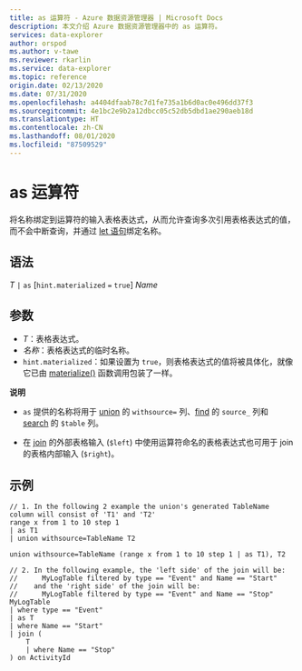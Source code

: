 ```yaml
---
title: as 运算符 - Azure 数据资源管理器 | Microsoft Docs
description: 本文介绍 Azure 数据资源管理器中的 as 运算符。
services: data-explorer
author: orspod
ms.author: v-tawe
ms.reviewer: rkarlin
ms.service: data-explorer
ms.topic: reference
origin.date: 02/13/2020
ms.date: 07/31/2020
ms.openlocfilehash: a4404dfaab78c7d1fe735a1b6d0ac0e496dd37f3
ms.sourcegitcommit: 4e1bc2e9b2a12dbcc05c52db5dbd1ae290aeb18d
ms.translationtype: HT
ms.contentlocale: zh-CN
ms.lasthandoff: 08/01/2020
ms.locfileid: "87509529"
---
```

# <a name="as-operator"></a>as 运算符

将名称绑定到运算符的输入表格表达式，从而允许查询多次引用表格表达式的值，而不会中断查询，并通过 [let 语句](letstatement.md)绑定名称。

## <a name="syntax"></a>语法

*T* `|` `as` [`hint.materialized` `=` `true`] *Name*

## <a name="arguments"></a>参数

* *T*：表格表达式。
* *名称*：表格表达式的临时名称。
* `hint.materialized`：如果设置为 `true`，则表格表达式的值将被具体化，就像它已由 [materialize()](./materializefunction.md) 函数调用包装了一样。

**说明**

* `as` 提供的名称将用于 [union](./unionoperator.md) 的 `withsource=` 列、[find](./findoperator.md) 的 `source_` 列和 [search](./searchoperator.md) 的 `$table` 列。

* 在 [join](./joinoperator.md) 的外部表格输入 (`$left`) 中使用运算符命名的表格表达式也可用于 join 的表格内部输入 (`$right`)。

## <a name="examples"></a>示例

```kusto
// 1. In the following 2 example the union's generated TableName column will consist of 'T1' and 'T2'
range x from 1 to 10 step 1 
| as T1 
| union withsource=TableName T2

union withsource=TableName (range x from 1 to 10 step 1 | as T1), T2

// 2. In the following example, the 'left side' of the join will be: 
//      MyLogTable filtered by type == "Event" and Name == "Start"
//    and the 'right side' of the join will be: 
//      MyLogTable filtered by type == "Event" and Name == "Stop"
MyLogTable  
| where type == "Event"
| as T
| where Name == "Start"
| join (
    T
    | where Name == "Stop"
) on ActivityId
```